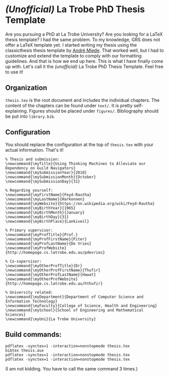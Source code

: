 # *(Unofficial)* La Trobe PhD Thesis Template

Are you pursuing a PhD at La Trobe University? Are you looking for a LaTeX thesis template? I had the same problem. To my knowledge, GRS does not offer a LaTeX template yet. I started writing my thesis using the classicthesis thesis template by [André Miede](https://bitbucket.org/amiede/classicthesis). That worked well, but I had to customize and extend the template to comply with our formatting guidelines. And that is how we end up here. This is what I have finally come up with. Let's call it the *(unofficial)* La Trobe PhD Thesis Template. Feel free to use it!

## Organization
`thesis.tex` is the root document and includes the individual chapters. The content of the chapters can be found under `text/`. It is pretty self-explaining. Figures should be placed under `figures/`. Bibliography should be put into `library.bib`.

## Configuration
You should replace the configuration at the top of `thesis.tex` with your actual information. That's it!

    % Thesis and submission:
    \newcommand{\myTitle}{Using Thinking Machines to Alleviate our Dependency on Guild Navigators}
    \newcommand{\mySubmissionYear}{2018}
    \newcommand{\mySubmissionMonth}{October}
    \newcommand{\mySubmissionDay}{31}

    % Regarding yourself:
    \newcommand{\myFirstName}{Feyd-Rautha}
    \newcommand{\myLastName}{Harkonnen}
    \newcommand{\myWebsite}{https://en.wikipedia.org/wiki/Feyd-Rautha}
    \newcommand{\myBirthYear}{1965}
    \newcommand{\myBirthMonth}{January}
    \newcommand{\myBirthDay}{31}
    \newcommand{\myBirthPlace}{Lankiveil}

    % Primary supervisor:
    \newcommand{\myProfTitle}{Prof.}
    \newcommand{\myProfFirstName}{Piter}
    \newcommand{\myProfLastName}{De Vries}
    \newcommand{\myProfWebsite}{http://homepage.cs.latrobe.edu.au/pdevries}

    % Co-supervisor:
    \newcommand{\myOtherProfTitle}{Dr}
    \newcommand{\myOtherProfFirstName}{Thufir}
    \newcommand{\myOtherProfLastName}{Hawat}
    \newcommand{\myOtherProfWebsite}{http://homepage.cs.latrobe.edu.au/hthufir}

    % University related:
    \newcommand{\myDepartment}{Department of Computer Science and Information Technology}
    \newcommand{\myFaculty}{College of Science, Health and Engineering}
    \newcommand{\mySchool}{School of Engineering and Mathematical Sciences}
    \newcommand{\myUni}{La Trobe University}

## Build commands:

    pdflatex -synctex=1 -interaction=nonstopmode thesis.tex
    bibtex thesis.aux
    pdflatex -synctex=1 -interaction=nonstopmode thesis.tex
    pdflatex -synctex=1 -interaction=nonstopmode thesis.tex

(I am not kidding. You have to call the same command 3 times.)
